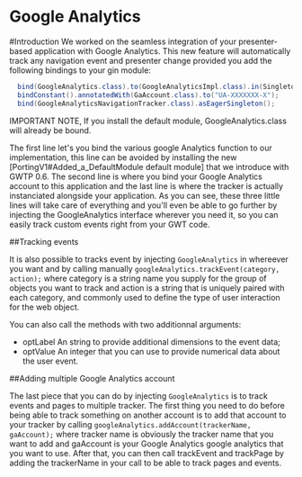 # Google Analytics

#Introduction
We worked on the seamless integration of your presenter-based application with Google Analytics. This new feature will automatically track any navigation event and presenter change provided you add the following bindings to your gin module:

```java
  bind(GoogleAnalytics.class).to(GoogleAnalyticsImpl.class).in(Singleton.class);
  bindConstant().annotatedWith(GaAccount.class).to("UA-XXXXXXX-X");
  bind(GoogleAnalyticsNavigationTracker.class).asEagerSingleton();
```

IMPORTANT NOTE, If you install the default module, GoogleAnalytics.class will already be bound.

The first line let's you bind the various google Analytics function to our implementation, this line can be avoided by installing the new [PortingV1#Added_a_DefaultModule default module] that we introduce with GWTP 0.6. The second line is where you bind your Google Analytics account to this application and the last line is where the tracker is actually instanciated alongside your application. As you can see, these three little lines will take care of everything and you'll even be able to go further by injecting the GoogleAnalytics interface wherever you need it, so you can easily track custom events right from your GWT code.

##Tracking events

It is also possible to tracks event by injecting `GoogleAnalytics` in whereever you want and by calling manually `googleAnalytics.trackEvent(category, action);` where category is a string name you supply for the group of objects you want to track and action is a string that is uniquely paired with each category, and commonly used to define the type of user interaction for the web object. 

You can also call the methods with two additionnal arguments: 
 * optLabel An string to provide additional dimensions to the event data;
 * optValue An integer that you can use to provide numerical data about the user event.

##Adding multiple Google Analytics account

The last piece that you can do by injecting `GoogleAnalytics` is to track events and pages to multiple tracker. The first thing you need to do before being able to track something on another account is to add that account to your tracker by calling `googleAnalytics.addAccount(trackerName, gaAccount);` where tracker name is obviously the tracker name that you want to add and gaAccount is your Google Analytics google analytics that you want to use. After that, you can then call trackEvent and trackPage by adding the trackerName in your call to be able to track pages and events.